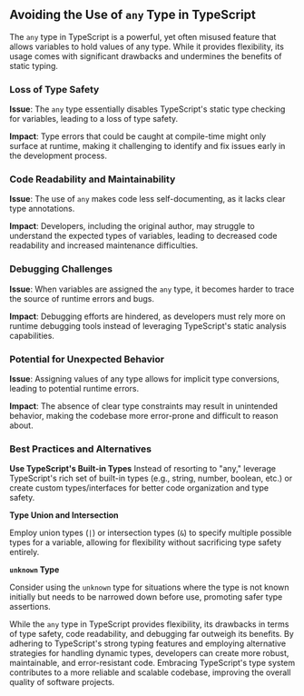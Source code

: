 ## Avoiding the Use of `any` Type in TypeScript

The `any` type in TypeScript is a powerful, yet often misused feature that allows variables to hold values of any type. While it provides flexibility, its usage comes with significant drawbacks and undermines the benefits of static typing.

### Loss of Type Safety

**Issue**: The `any` type essentially disables TypeScript's static type checking for variables, leading to a loss of type safety.

**Impact**: Type errors that could be caught at compile-time might only surface at runtime, making it challenging to identify and fix issues early in the development process.

### Code Readability and Maintainability
**Issue**: The use of `any` makes code less self-documenting, as it lacks clear type annotations.

**Impact**: Developers, including the original author, may struggle to understand the expected types of variables, leading to decreased code readability and increased maintenance difficulties.

### Debugging Challenges
**Issue**: When variables are assigned the `any` type, it becomes harder to trace the source of runtime errors and bugs.

**Impact**: Debugging efforts are hindered, as developers must rely more on runtime debugging tools instead of leveraging TypeScript's static analysis capabilities.

### Potential for Unexpected Behavior
**Issue**: Assigning values of any type allows for implicit type conversions, leading to potential runtime errors.

**Impact**: The absence of clear type constraints may result in unintended behavior, making the codebase more error-prone and difficult to reason about.

### Best Practices and Alternatives

**Use TypeScript's Built-in Types**
 Instead of resorting to "any," leverage TypeScript's rich set of built-in types (e.g., string, number, boolean, etc.) or create custom types/interfaces for better code organization and type safety.

**Type Union and Intersection**

Employ union types (`|`) or intersection types (`&`) to specify multiple possible types for a variable, allowing for flexibility without sacrificing type safety entirely.

**`unknown` Type**

Consider using the `unknown` type for situations where the type is not known initially but needs to be narrowed down before use, promoting safer type assertions.


While the `any` type in TypeScript provides flexibility, its drawbacks in terms of type safety, code readability, and debugging far outweigh its benefits. By adhering to TypeScript's strong typing features and employing alternative strategies for handling dynamic types, developers can create more robust, maintainable, and error-resistant code. Embracing TypeScript's type system contributes to a more reliable and scalable codebase, improving the overall quality of software projects.




